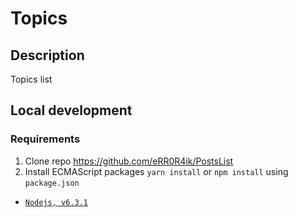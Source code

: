 # Topics

## Description
Topics list

## Local development

### Requirements
1. Clone repo https://github.com/eRR0R4ik/PostsList
2. Install ECMAScript packages `yarn install` or `npm install` using `package.json`
- [`Nodejs, v6.3.1`](https://nodejs.org/en/)

